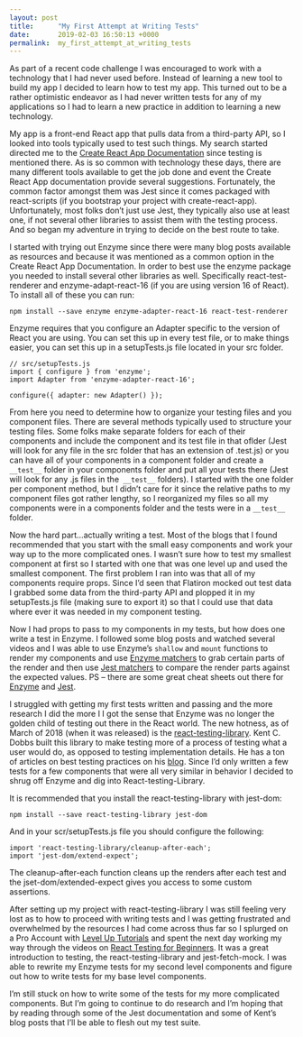 ```yaml
---
layout: post
title:      "My First Attempt at Writing Tests"
date:       2019-02-03 16:50:13 +0000
permalink:  my_first_attempt_at_writing_tests
---
```



As part of a recent code challenge I was encouraged to work with a technology that I had never used before. Instead of learning a new tool to build my app I decided to learn how to test my app. This turned out to be a rather optimistic endeavor as I had never written tests for any of my applications so I had to learn a new practice in addition to learning a new technology. 

My app is a front-end React app that pulls data from a third-party API, so I looked into tools typically used to test such things.  My search started directed me to the [Create React App Documentation](https://facebook.github.io/create-react-app/docs/running-tests) since testing is mentioned there.  As is so common with technology these days, there are many different tools available to get the job done and event the Create React App documentation provide several suggestions.  Fortunately, the common factor amongst them was Jest since it comes packaged with react-scripts (if you bootstrap your project with create-react-app).  Unfortunately, most folks don’t just use Jest, they typically also use at least one, if not several other libraries to assist them with the testing process.  And so began my adventure in trying to decide on the best route to take. 

I started with trying out Enzyme since there were many blog posts available as resources and because it was mentioned as a common option in the Create React App Documentation.   In order to best use the enzyme package you needed to install several other libraries as well. Specifically react-test-renderer and enzyme-adapt-react-16 (if you are using version 16 of React). To install all of these you can run: 

```
npm install --save enzyme enzyme-adapter-react-16 react-test-renderer
```

Enzyme requires that you configure an Adapter specific to the version of React you are using. You can set this up in every test file, or to make things easier, you can set this up in a setupTests.js file located in your src folder. 

```
// src/setupTests.js
import { configure } from 'enzyme';
import Adapter from 'enzyme-adapter-react-16';

configure({ adapter: new Adapter() });
```

From here you need to determine how to organize your testing files and you component files.  There are several methods typically used to structure your testing files. Some folks make separate folders for each of their components and include the component and its test file in that oflder (Jest will look for any file in the src folder that has an extension of .test.js) or you can have all of your components in a component folder and create a `__test__` folder in your components folder and put all your tests there (Jest will look for any .js files in the` __test__` folders).  I started with the one folder per component method, but I didn’t care for it since the relative paths to my component files got rather lengthy, so I reorganized my files so all my components were in a components folder and the tests were in a `__test__` folder. 

Now the hard part…actually writing a test. Most of the blogs that I found recommended that you start with the small easy components and work your way up to the more complicated ones. I wasn’t sure how to test my smallest component at first so I started with one that was one level up and used the smallest component. The first problem I ran into was that all of my components require props. Since I’d seen that Flatiron mocked out test data I grabbed some data from the third-party API and plopped it in my setupTests.js file (making sure to export it) so that I could use that data where ever it was needed in my component testing.  

Now I had props to pass to my components in my tests, but how does one write a test in Enzyme.  I followed some blog posts and watched several videos and I was able to use Enzyme’s `shallow` and `mount` functions to render my components and use [Enzyme matchers](https://airbnb.io/enzyme/docs/api/ ) to grab certain parts of the render and then use [Jest matchers](https://jestjs.io/docs/en/using-matchers) to compare the render parts against the expected values.  PS – there are some great cheat sheets out there for [Enzyme](https://devhints.io/enzyme) and [Jest](https://github.com/sapegin/jest-cheat-sheet). 

I struggled with getting my first tests written and passing and the more research I did the more I I got the sense that Enzyme was no longer the golden child of testing out there in the React world. The new hotness, as of March of 2018 (when it was released) is the [react-testing-library]( https://github.com/kentcdodds/react-testing-library).  Kent C. Dobbs built this library to make testing more of a process of testing what a user would do, as opposed to testing implementation details. He has a ton of articles on best testing practices on his [blog]( https://blog.kentcdodds.com/tagged/testing).  Since I’d only written a few tests for a few components that were all very similar in behavior I decided to shrug off Enzyme and dig into React-testing-Library.

It is recommended that you install the react-testing-library with jest-dom:
```
npm install --save react-testing-library jest-dom
```

And in your scr/setupTests.js file you should configure the following:

```
import 'react-testing-library/cleanup-after-each';
import 'jest-dom/extend-expect';
```

The cleanup-after-each function cleans up the renders after each test and the jset-dom/extended-expect gives you access to some custom assertions. 

After setting up my project with react-testing-library I was still feeling very lost as to how to proceed with writing tests and I was getting frustrated and overwhelmed by the resources I had come across thus far so I splurged on a Pro Account with [Level Up Tutorials](https://www.leveluptutorials.com/pro) and spent the next day working my way through the videos on [React Testing for Beginners](https://www.leveluptutorials.com/store/products/tutorials/lut-dd026).  It was a great introduction to testing, the react-testing-library and jest-fetch-mock. I was able to rewrite my Enzyme tests for my second level components and figure out how to write tests for my base level components. 

I’m still stuck on how to write some of the tests for my more complicated components. But I’m going to continue to do research and I’m hoping that by reading through some of the Jest documentation and some of Kent’s blog posts that I’ll be able to flesh out my test suite.

